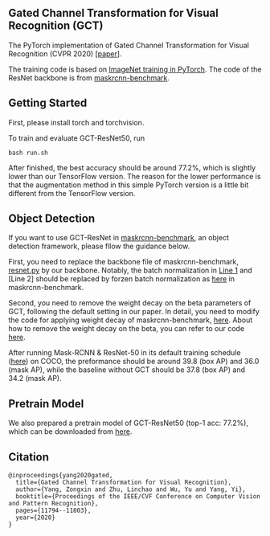 ## Gated Channel Transformation for Visual Recognition (GCT)
The PyTorch implementation of Gated Channel Transformation for Visual Recognition (CVPR 2020) [[paper](http://openaccess.thecvf.com/content_CVPR_2020/papers/Yang_Gated_Channel_Transformation_for_Visual_Recognition_CVPR_2020_paper.pdf)].

The training code is based on [ImageNet training in PyTorch](https://github.com/pytorch/examples/tree/master/imagenet). The code of the ResNet backbone is from [maskrcnn-benchmark](https://github.com/facebookresearch/maskrcnn-benchmark).

## Getting Started
First, please install torch and torchvision.

To train and evaluate GCT-ResNet50, run
```
bash run.sh
```
After finished, the best accuracy should be around 77.2%, which is slightly lower than our TensorFlow version. The reason for the lower performance is that the augmentation method in this simple PyTorch version is a little bit different from the TensorFlow version.

## Object Detection
If you want to use GCT-ResNet in [maskrcnn-benchmark](https://github.com/facebookresearch/maskrcnn-benchmark), an object detection framework, please fllow the guidance below.

First, you need to replace the backbone file of maskrcnn-benchmark, [resnet.py](https://github.com/facebookresearch/maskrcnn-benchmark/blob/master/maskrcnn_benchmark/modeling/backbone/resnet.py) by our backbone. Notably, the batch normalization in [Line 1](https://github.com/z-x-yang/GCT/blob/dc69cc83513fd04b1960512644693aaa15020b67/PyTorch/resnet.py#L403) and [Line 2] should be replaced by forzen batch normalization as [here](https://github.com/facebookresearch/maskrcnn-benchmark/blob/57eec25b75144d9fb1a6857f32553e1574177daf/maskrcnn_benchmark/modeling/backbone/resnet.py#L397) in maskrcnn-benchmark.

Second, you need to remove the weight decay on the beta parameters of GCT, following the default setting in our paper. In detail, you need to modify the code for applying weight decay of maskrcnn-benchmark, [here](https://github.com/facebookresearch/maskrcnn-benchmark/blob/master/maskrcnn_benchmark/solver/build.py). About how to remove the weight decay on the beta, you can refer to our code [here](https://github.com/z-x-yang/GCT/blob/78a0b863d6b5cd28cb417ab6c573c3c3364d8825/PyTorch/main.py#L184).

After running Mask-RCNN & ResNet-50 in its default training schedule ([here](https://github.com/facebookresearch/maskrcnn-benchmark/blob/master/configs/e2e_mask_rcnn_R_50_FPN_1x.yaml)) on COCO, the preformance should be around 39.8 (box AP) and 36.0 (mask AP), while the baseline without GCT should be 37.8 (box AP) and 34.2 (mask AP).

## Pretrain Model
We also prepared a pretrain model of GCT-ResNet50 (top-1 acc: 77.2%), which can be downloaded from [here](https://drive.google.com/file/d/1y5a56UzBjUWlWwlrU42lxueJY_cBpWLL/view?usp=sharing).

## Citation
```
@inproceedings{yang2020gated,
  title={Gated Channel Transformation for Visual Recognition},
  author={Yang, Zongxin and Zhu, Linchao and Wu, Yu and Yang, Yi},
  booktitle={Proceedings of the IEEE/CVF Conference on Computer Vision and Pattern Recognition},
  pages={11794--11803},
  year={2020}
}
```

